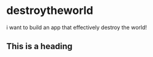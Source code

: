 # destroytheworld
i want to build an app that effectively destroy the world!


## This is a heading
